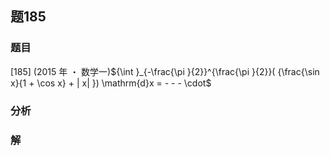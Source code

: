 ## 题185
### 题目
[185] (2015 年 ・ 数学一)${\int }_{-\frac{\pi }{2}}^{\frac{\pi }{2}}( {\frac{\sin x}{1 + \cos x} + | x| }) \mathrm{d}x =  -  -  -  \cdot$
### 分析

### 解